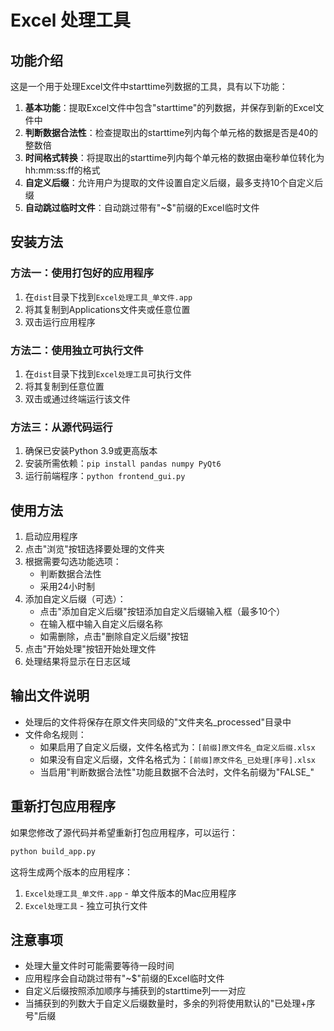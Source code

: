 # Excel 处理工具

## 功能介绍

这是一个用于处理Excel文件中starttime列数据的工具，具有以下功能：

1. **基本功能**：提取Excel文件中包含"starttime"的列数据，并保存到新的Excel文件中
2. **判断数据合法性**：检查提取出的starttime列内每个单元格的数据是否是40的整数倍
3. **时间格式转换**：将提取出的starttime列内每个单元格的数据由毫秒单位转化为hh:mm:ss:ff的格式
4. **自定义后缀**：允许用户为提取的文件设置自定义后缀，最多支持10个自定义后缀
5. **自动跳过临时文件**：自动跳过带有"~$"前缀的Excel临时文件

## 安装方法

### 方法一：使用打包好的应用程序

1. 在`dist`目录下找到`Excel处理工具_单文件.app`
2. 将其复制到Applications文件夹或任意位置
3. 双击运行应用程序

### 方法二：使用独立可执行文件

1. 在`dist`目录下找到`Excel处理工具`可执行文件
2. 将其复制到任意位置
3. 双击或通过终端运行该文件

### 方法三：从源代码运行

1. 确保已安装Python 3.9或更高版本
2. 安装所需依赖：`pip install pandas numpy PyQt6`
3. 运行前端程序：`python frontend_gui.py`

## 使用方法

1. 启动应用程序
2. 点击"浏览"按钮选择要处理的文件夹
3. 根据需要勾选功能选项：
   - 判断数据合法性
   - 采用24小时制
4. 添加自定义后缀（可选）：
   - 点击"添加自定义后缀"按钮添加自定义后缀输入框（最多10个）
   - 在输入框中输入自定义后缀名称
   - 如需删除，点击"删除自定义后缀"按钮
5. 点击"开始处理"按钮开始处理文件
6. 处理结果将显示在日志区域

## 输出文件说明

- 处理后的文件将保存在原文件夹同级的"文件夹名_processed"目录中
- 文件命名规则：
  - 如果启用了自定义后缀，文件名格式为：`[前缀]原文件名_自定义后缀.xlsx`
  - 如果没有自定义后缀，文件名格式为：`[前缀]原文件名_已处理[序号].xlsx`
  - 当启用"判断数据合法性"功能且数据不合法时，文件名前缀为"FALSE_"

## 重新打包应用程序

如果您修改了源代码并希望重新打包应用程序，可以运行：

```bash
python build_app.py
```

这将生成两个版本的应用程序：
1. `Excel处理工具_单文件.app` - 单文件版本的Mac应用程序
2. `Excel处理工具` - 独立可执行文件

## 注意事项

- 处理大量文件时可能需要等待一段时间
- 应用程序会自动跳过带有"~$"前缀的Excel临时文件
- 自定义后缀按照添加顺序与捕获到的starttime列一一对应
- 当捕获到的列数大于自定义后缀数量时，多余的列将使用默认的"已处理+序号"后缀